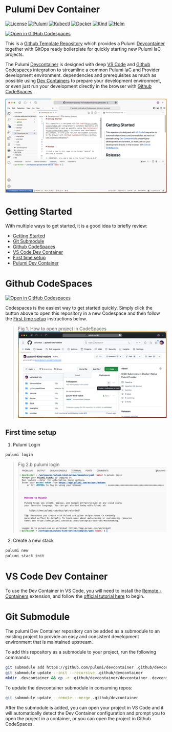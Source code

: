 # Pulumi Dev Container

[![License](https://img.shields.io/github/license/usrbinkat/iac-mesh-pac)]() [![Pulumi](https://img.shields.io/badge/pulumi-v3.102.0-blueviolet)](https://www.pulumi.com/docs/get-started/install/) [![Kubectl](https://img.shields.io/badge/kubectl-v1.26.13-blueviolet)](https://kubernetes.io/docs/tasks/tools/install-kubectl/) [![Docker](https://img.shields.io/badge/docker-v25.0.0-blueviolet)](https://docs.docker.com/get-docker/) [![Kind](https://img.shields.io/badge/kind-v0.20.0-blueviolet)](https://kind.sigs.k8s.io/docs/user/quick-start/) [![Helm](https://img.shields.io/badge/helm-v3.14.0-blueviolet)](https://helm.sh/docs/intro/install/)

[![Open in GitHub Codespaces](https://github.com/codespaces/badge.svg)](https://codespaces.new/pulumi/devcontainer?quickstart=1)

This is a [Github Template Repository](https://docs.github.com/en/repositories/creating-and-managing-repositories/creating-a-repository-from-a-template) which provides a Pulumi [Devcontainer](https://code.visualstudio.com/docs/devcontainers/containers) together with GitOps ready boilerplate for quickly starting new Pulumi IaC projects.

The Pulumi [Devcontainer](https://code.visualstudio.com/docs/devcontainers/containers) is designed with deep [VS Code](https://code.visualstudio.com) and [Github Codespaces](https://github.com/features/codespaces) integration to streamline a common Pulumi IaC and Provider development environment. dependencies and prerequisites as much as possible using [Dev Containers](https://containers.dev/) to prepare your development environment, or even just run your development directly in the browser with [Github CodeSpaces](https://github.com/features/codespaces).

![CodeSpaces Screenshot](./.github/assets/codespaces.png)

# Getting Started

With multiple ways to get started, it is a good idea to briefly review:

- [Getting Started](#getting-started)
- [Git Submodule](#git-submodule)
- [Github CodeSpaces](#github-codespaces)
- [VS Code Dev Container](#vs-code-dev-container)
- [First time setup](#first-time-setup)
- [Pulumi Dev Container](#pulumi-dev-container)

# Github CodeSpaces

[![Open in GitHub Codespaces](https://github.com/codespaces/badge.svg)](https://codespaces.new/pulumi/devcontainer?quickstart=1)

Codespaces is the easiest way to get started quickly. Simply click the button above to open this repository in a new Codespace and then follow the [First time setup](#first-time-setup) instructions below.

> Fig 1. How to open project in CodeSpaces
![How to open repository in CodeSpaces](./.github/assets/gh-open-codespaces.png)

## First time setup

1. Pulumi Login

```bash
pulumi login
```

> Fig 2.b pulumi login
![Pulumi login](./.github/assets/pulumi-login.png)
![Pulumi login complete](./.github/assets/pulumi-login-complete.png)

2. Create a new stack

```bash
pulumi new
pulumi stack init
```

# VS Code Dev Container

To use the Dev Container in VS Code, you will need to install the [Remote - Containers](https://marketplace.visualstudio.com/items?itemName=ms-vscode-remote.remote-containers) extension, and follow the [official tutorial here](https://code.visualstudio.com/docs/devcontainers/tutorial) to begin.

# Git Submodule

The pulumi Dev Container repository can be added as a submodule to an existing project to provide an easy and consistent development environment that is maintained upstream.

To add this repository as a submodule to your project, run the following commands:

```bash
git submodule add https://github.com/pulumi/devcontainer .github/devcontainer
git submodule update --init --recursive .github/devcontainer
mkdir .devcontainer && cp -r .github/devcontainer/devcontainer .devcontainer
```

To update the devcontainer submodule in consuming repos:

```bash
git submodule update --remote --merge .github/devcontainer
```

After the submodule is added, you can open your project in VS Code and it will automatically detect the Dev Container configuration and prompt you to open the project in a container, or you can open the project in Github CodeSpaces.
